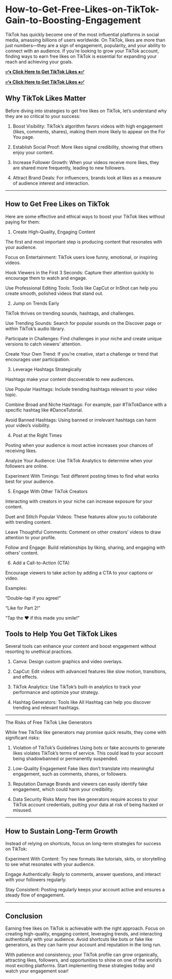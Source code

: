 # How-to-Get-Free-Likes-on-TikTok-Gain-to-Boosting-Engagement


TikTok has quickly become one of the most influential platforms in social media, amassing billions of users worldwide. On TikTok, likes are more than just numbers—they are a sign of engagement, popularity, and your ability to connect with an audience. If you’re looking to grow your TikTok account, finding ways to earn free likes on TikTok is essential for expanding your reach and achieving your goals.


**[✅♦️ Click Here to Get TikTok Likes ♦️✅](https://tinyurl.com/TikTok-likes-unlimited)**

**[✅♦️ Click Here to Get TikTok Likes ♦️✅](https://tinyurl.com/TikTok-likes-unlimited)**


## Why TikTok Likes Matter

Before diving into strategies to get free likes on TikTok, let’s understand why they are so critical to your success:

1. Boost Visibility: TikTok’s algorithm favors videos with high engagement (likes, comments, shares), making them more likely to appear on the For You page.


2. Establish Social Proof: More likes signal credibility, showing that others enjoy your content.


3. Increase Follower Growth: When your videos receive more likes, they are shared more frequently, leading to new followers.


4. Attract Brand Deals: For influencers, brands look at likes as a measure of audience interest and interaction.




---

## How to Get Free Likes on TikTok

Here are some effective and ethical ways to boost your TikTok likes without paying for them:

1. Create High-Quality, Engaging Content

The first and most important step is producing content that resonates with your audience.

Focus on Entertainment: TikTok users love funny, emotional, or inspiring videos.

Hook Viewers in the First 3 Seconds: Capture their attention quickly to encourage them to watch and engage.

Use Professional Editing Tools: Tools like CapCut or InShot can help you create smooth, polished videos that stand out.


2. Jump on Trends Early

TikTok thrives on trending sounds, hashtags, and challenges.

Use Trending Sounds: Search for popular sounds on the Discover page or within TikTok’s audio library.

Participate in Challenges: Find challenges in your niche and create unique versions to catch viewers’ attention.

Create Your Own Trend: If you’re creative, start a challenge or trend that encourages user participation.


3. Leverage Hashtags Strategically

Hashtags make your content discoverable to new audiences.

Use Popular Hashtags: Include trending hashtags relevant to your video topic.

Combine Broad and Niche Hashtags: For example, pair #TikTokDance with a specific hashtag like #DanceTutorial.

Avoid Banned Hashtags: Using banned or irrelevant hashtags can harm your video’s visibility.


4. Post at the Right Times

Posting when your audience is most active increases your chances of receiving likes.

Analyze Your Audience: Use TikTok Analytics to determine when your followers are online.

Experiment With Timings: Test different posting times to find what works best for your audience.


5. Engage With Other TikTok Creators

Interacting with creators in your niche can increase exposure for your content.

Duet and Stitch Popular Videos: These features allow you to collaborate with trending content.

Leave Thoughtful Comments: Comment on other creators’ videos to draw attention to your profile.

Follow and Engage: Build relationships by liking, sharing, and engaging with others’ content.


6. Add a Call-to-Action (CTA)

Encourage viewers to take action by adding a CTA to your captions or video.

Examples:

“Double-tap if you agree!”

“Like for Part 2!”

“Tap the ❤️ if this made you smile!”



## Tools to Help You Get TikTok Likes

Several tools can enhance your content and boost engagement without resorting to unethical practices.

1. Canva: Design custom graphics and video overlays.


2. CapCut: Edit videos with advanced features like slow motion, transitions, and effects.


3. TikTok Analytics: Use TikTok’s built-in analytics to track your performance and optimize your strategy.


4. Hashtag Generators: Tools like All Hashtag can help you discover trending and relevant hashtags.




---

The Risks of Free TikTok Like Generators

While free TikTok like generators may promise quick results, they come with significant risks:

1. Violation of TikTok’s Guidelines
Using bots or fake accounts to generate likes violates TikTok’s terms of service. This could lead to your account being shadowbanned or permanently suspended.


2. Low-Quality Engagement
Fake likes don’t translate into meaningful engagement, such as comments, shares, or followers.


3. Reputation Damage
Brands and viewers can easily identify fake engagement, which could harm your credibility.


4. Data Security Risks
Many free like generators require access to your TikTok account credentials, putting your data at risk of being hacked or misused.




---

## How to Sustain Long-Term Growth

Instead of relying on shortcuts, focus on long-term strategies for success on TikTok:

Experiment With Content: Try new formats like tutorials, skits, or storytelling to see what resonates with your audience.

Engage Authentically: Reply to comments, answer questions, and interact with your followers regularly.

Stay Consistent: Posting regularly keeps your account active and ensures a steady flow of engagement.



---

## Conclusion

Earning free likes on TikTok is achievable with the right approach. Focus on creating high-quality, engaging content, leveraging trends, and interacting authentically with your audience. Avoid shortcuts like bots or fake like generators, as they can harm your account and reputation in the long run.

With patience and consistency, your TikTok profile can grow organically, attracting likes, followers, and opportunities to shine on one of the world’s most exciting platforms. Start implementing these strategies today and watch your engagement soar!
